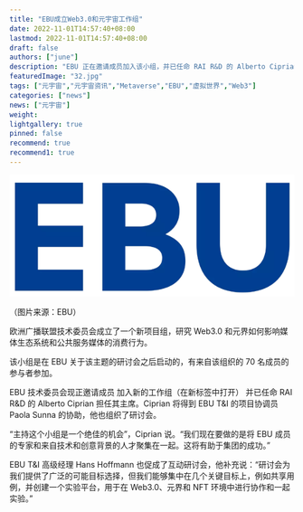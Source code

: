 ```yaml
---
title: "EBU成立Web3.0和元宇宙工作组"
date: 2022-11-01T14:57:40+08:00
lastmod: 2022-11-01T14:57:40+08:00
draft: false
authors: ["june"]
description: "EBU 正在邀请成员加入该小组，并已任命 RAI R&D 的 Alberto Ciprian 担任其主席。"
featuredImage: "32.jpg"
tags: ["元宇宙","元宇宙资讯","Metaverse","EBU","虚拟世界","Web3"]
categories: ["news"]
news: ["元宇宙"]
weight: 
lightgallery: true
pinned: false
recommend: true
recommend1: true
---
```




![EBU](31.png)

（图片来源：EBU）



欧洲广播联盟技术委员会成立了一个新项目组，研究 Web3.0 和元界如何影响媒体生态系统和公共服务媒体的消费行为。

该小组是在 EBU 关于该主题的研讨会之后启动的，有来自该组织的 70 名成员的参与者参加。

EBU 技术委员会现正邀请成员 加入新的工作组（在新标签中打开） 并已任命 RAI R&D 的 Alberto Ciprian 担任其主席。Ciprian 将得到 EBU T&I 的项目协调员 Paola Sunna 的协助，他也组织了研讨会。

“主持这个小组是一个绝佳的机会”，Ciprian 说。“我们现在要做的是将 EBU 成员的专家和来自技术和创意背景的人才聚集在一起。这将有助于集团的成功。”

EBU T&I 高级经理 Hans Hoffmann 也促成了互动研讨会，他补充说：“研讨会为我们提供了广泛的可能目标选择，但我们能够集中在几个关键目标上，例如共享用例，并创建一个实验平台，用于在 Web3.0、元界和 NFT 环境中进行协作和一起实验。”